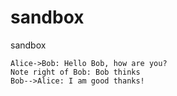 # sandbox
sandbox

```sequence
Alice->Bob: Hello Bob, how are you?
Note right of Bob: Bob thinks
Bob-->Alice: I am good thanks!
```
